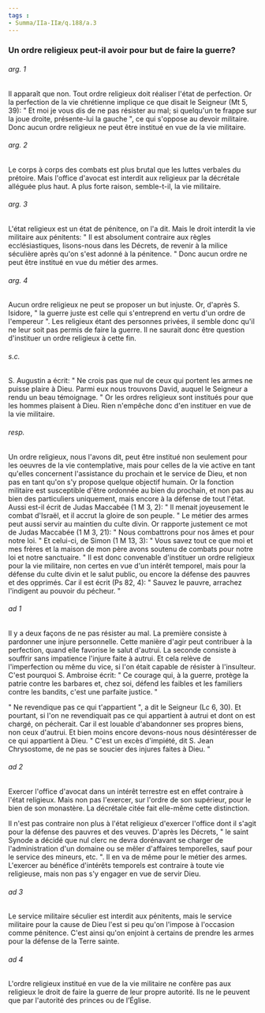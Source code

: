 ```yaml
---
tags : 
- Summa/IIa-IIæ/q.188/a.3
---
```


### Un ordre religieux peut-il avoir pour but de faire la guerre?

###### arg. 1
Il apparaît que non. Tout ordre religieux doit réaliser l'état de perfection. Or la perfection de la vie chrétienne implique ce que disait le Seigneur (Mt 5, 39): " Et moi je vous dis de ne pas résister au mal; si quelqu'un te frappe sur la joue droite, présente-lui la gauche ", ce qui s'oppose au devoir militaire. Donc aucun ordre religieux ne peut être institué en vue de la vie militaire. 

###### arg. 2
Le corps à corps des combats est plus brutal que les luttes verbales du prétoire. Mais l'office d'avocat est interdit aux religieux par la décrétale alléguée plus haut. A plus forte raison, semble-t-il, la vie militaire. 

###### arg. 3
L'état religieux est un état de pénitence, on l'a dit. Mais le droit interdit la vie militaire aux pénitents: " Il est absolument contraire aux règles ecclésiastiques, lisons-nous dans les Décrets, de revenir à la milice séculière après qu'on s'est adonné à la pénitence. " Donc aucun ordre ne peut être institué en vue du métier des armes. 

###### arg. 4
Aucun ordre religieux ne peut se proposer un but injuste. Or, d'après S. Isidore, " la guerre juste est celle qui s'entreprend en vertu d'un ordre de l'empereur ". Les religieux étant des personnes privées, il semble donc qu'il ne leur soit pas permis de faire la guerre. Il ne saurait donc être question d'instituer un ordre religieux à cette fin. 

###### s.c.
S. Augustin a écrit: " Ne crois pas que nul de ceux qui portent les armes ne puisse plaire à Dieu. Parmi eux nous trouvons David, auquel le Seigneur a rendu un beau témoignage. " Or les ordres religieux sont institués pour que les hommes plaisent à Dieu. Rien n'empêche donc d'en instituer en vue de la vie militaire. 

###### resp.
Un ordre religieux, nous l'avons dit, peut être institué non seulement pour les oeuvres de la vie contemplative, mais pour celles de la vie active en tant qu'elles concernent l'assistance du prochain et le service de Dieu, et non pas en tant qu'on s'y propose quelque objectif humain. Or la fonction militaire est susceptible d'être ordonnée au bien du prochain, et non pas au bien des particuliers uniquement, mais encore à la défense de tout l'état. Aussi est-il écrit de Judas Maccabée (1 M 3, 2): " Il menait joyeusement le combat d'Israël, et il accrut la gloire de son peuple. " Le métier des armes peut aussi servir au maintien du culte divin. Or rapporte justement ce mot de Judas Maccabée (1 M 3, 21): " Nous combattrons pour nos âmes et pour notre loi. " Et celui-ci, de Simon (1 M 13, 3): " Vous savez tout ce que moi et mes frères et la maison de mon père avons soutenu de combats pour notre loi et notre sanctuaire. " Il est donc convenable d'instituer un ordre religieux pour la vie militaire, non certes en vue d'un intérêt temporel, mais pour la défense du culte divin et le salut public, ou encore la défense des pauvres et des opprimés. Car il est écrit (Ps 82, 4): " Sauvez le pauvre, arrachez l'indigent au pouvoir du pécheur. " 

###### ad 1
Il y a deux façons de ne pas résister au mal. La première consiste à pardonner une injure personnelle. Cette manière d'agir peut contribuer à la perfection, quand elle favorise le salut d'autrui. La seconde consiste à souffrir sans impatience l'injure faite à autrui. Et cela relève de l'imperfection ou même du vice, si l'on était capable de résister à l'insulteur. C'est pourquoi S. Ambroise écrit: " Ce courage qui, à la guerre, protège la patrie contre les barbares et, chez soi, défend les faibles et les familiers contre les bandits, c'est une parfaite justice. " 

" Ne revendique pas ce qui t'appartient ", a dit le Seigneur (Lc 6, 30). Et pourtant, si l'on ne revendiquait pas ce qui appartient à autrui et dont on est chargé, on pécherait. Car il est louable d'abandonner ses propres biens, non ceux d'autrui. Et bien moins encore devons-nous nous désintéresser de ce qui appartient à Dieu. " C'est un excès d'impiété, dit S. Jean Chrysostome, de ne pas se soucier des injures faites à Dieu. " 

###### ad 2
Exercer l'office d'avocat dans un intérêt terrestre est en effet contraire à l'état religieux. Mais non pas l'exercer, sur l'ordre de son supérieur, pour le bien de son monastère. La décrétale citée fait elle-même cette distinction. 

Il n'est pas contraire non plus à l'état religieux d'exercer l'office dont il s'agit pour la défense des pauvres et des veuves. D'après les Décrets, " le saint Synode a décidé que nul clerc ne devra dorénavant se charger de l'administration d'un domaine ou se mêler d'affaires temporelles, sauf pour le service des mineurs, etc. ". Il en va de même pour le métier des armes. L'exercer au bénéfice d'intérêts temporels est contraire à toute vie religieuse, mais non pas s'y engager en vue de servir Dieu. 

###### ad 3
Le service militaire séculier est interdit aux pénitents, mais le service militaire pour la cause de Dieu l'est si peu qu'on l'impose à l'occasion comme pénitence. C'est ainsi qu'on enjoint à certains de prendre les armes pour la défense de la Terre sainte. 

###### ad 4
L'ordre religieux institué en vue de la vie militaire ne confère pas aux religieux le droit de faire la guerre de leur propre autorité. Ils ne le peuvent que par l'autorité des princes ou de l’Église. 

